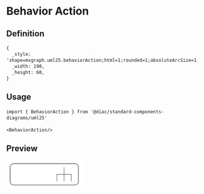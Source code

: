 # Behavior Action

## Definition

```
{
  _style: 'shape=mxgraph.uml25.behaviorAction;html=1;rounded=1;absoluteArcSize=1;arcSize=10;align=left;spacingLeft=5;whiteSpace=wrap;',
  _width: 190,
  _height: 60,
}
```

## Usage

```
import { BehaviorAction } from '@diac/standard-components-diagrams/uml25'

<BehaviorAction/>
```

## Preview

<img src="./behavior-action.png" width="200"/>
